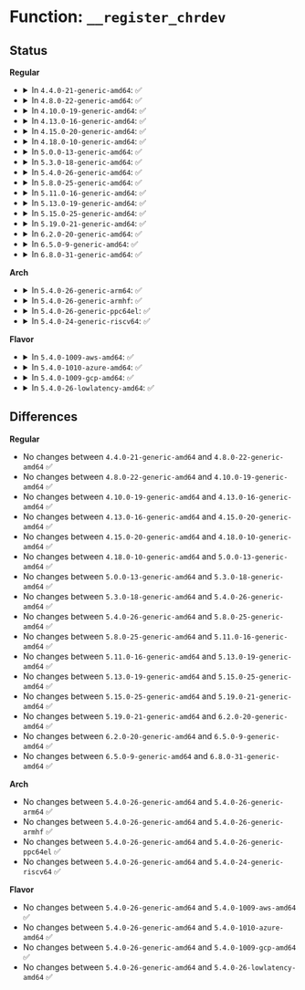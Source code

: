 # Function: <code>__register_chrdev</code>

## Status
<b>Regular</b>
<ul>
<li>
<details>
<summary>In <code>4.4.0-21-generic-amd64</code>: ✅</summary>

```c
int __register_chrdev(unsigned int major, unsigned int baseminor, unsigned int count, const char * name, const struct file_operations * fops)
```

```json
{
  "name": "__register_chrdev",
  "collision_type": "Unique Global",
  "inline_type": "No",
  "funcs": [
    {
      "addr": 18446744071581011616,
      "name": "__register_chrdev",
      "external": true,
      "loc": "fs/char_dev.c:242",
      "file": "fs/char_dev.c",
      "inline": "seen, unknown",
      "caller_inline": [],
      "caller_func": [
        "drivers/video/fbdev/core/fbmem.c:fbmem_init",
        "drivers/tty/vt/vc_screen.c:vcs_init",
        "drivers/char/misc.c:misc_init",
        "drivers/char/virtio_console.c:virtcons_probe",
        "drivers/nvdimm/bus.c:nvdimm_bus_init",
        "drivers/nvdimm/bus.c:nvdimm_bus_init",
        "drivers/net/ppp/ppp_generic.c:ppp_init",
        "drivers/usb/core/file.c:usb_major_init",
        "drivers/i2c/i2c-dev.c:i2c_dev_init"
      ]
    }
  ],
  "symbols": [
    {
      "addr": 18446744071581011616,
      "name": "__register_chrdev",
      "section": ".text",
      "bind": "STB_GLOBAL",
      "size": 215
    }
  ]
}
```
</details>
</li>
<li>
<details>
<summary>In <code>4.8.0-22-generic-amd64</code>: ✅</summary>

```c
int __register_chrdev(unsigned int major, unsigned int baseminor, unsigned int count, const char * name, const struct file_operations * fops)
```

```json
{
  "name": "__register_chrdev",
  "collision_type": "Unique Global",
  "inline_type": "No",
  "funcs": [
    {
      "addr": 18446744071581170032,
      "name": "__register_chrdev",
      "external": true,
      "loc": "fs/char_dev.c:246",
      "file": "fs/char_dev.c",
      "inline": "seen, unknown",
      "caller_inline": [],
      "caller_func": [
        "drivers/video/fbdev/core/fbmem.c:fbmem_init",
        "drivers/tty/vt/vc_screen.c:vcs_init",
        "drivers/char/misc.c:misc_init",
        "drivers/char/virtio_console.c:virtcons_probe",
        "drivers/nvdimm/bus.c:nvdimm_bus_init",
        "drivers/nvdimm/bus.c:nvdimm_bus_init",
        "drivers/net/ppp/ppp_generic.c:ppp_init",
        "drivers/usb/core/file.c:usb_major_init"
      ]
    }
  ],
  "symbols": [
    {
      "addr": 18446744071581170032,
      "name": "__register_chrdev",
      "section": ".text",
      "bind": "STB_GLOBAL",
      "size": 206
    }
  ]
}
```
</details>
</li>
<li>
<details>
<summary>In <code>4.10.0-19-generic-amd64</code>: ✅</summary>

```c
int __register_chrdev(unsigned int major, unsigned int baseminor, unsigned int count, const char * name, const struct file_operations * fops)
```

```json
{
  "name": "__register_chrdev",
  "collision_type": "Unique Global",
  "inline_type": "No",
  "funcs": [
    {
      "addr": 18446744071581247008,
      "name": "__register_chrdev",
      "external": true,
      "loc": "fs/char_dev.c:246",
      "file": "fs/char_dev.c",
      "inline": "seen, unknown",
      "caller_inline": [],
      "caller_func": [
        "drivers/video/fbdev/core/fbmem.c:fbmem_init",
        "drivers/tty/vt/vc_screen.c:vcs_init",
        "drivers/char/misc.c:misc_init",
        "drivers/char/virtio_console.c:virtcons_probe",
        "drivers/nvdimm/bus.c:nvdimm_bus_init",
        "drivers/nvdimm/bus.c:nvdimm_bus_init",
        "drivers/net/ppp/ppp_generic.c:ppp_init",
        "drivers/usb/core/file.c:usb_major_init"
      ]
    }
  ],
  "symbols": [
    {
      "addr": 18446744071581247008,
      "name": "__register_chrdev",
      "section": ".text",
      "bind": "STB_GLOBAL",
      "size": 206
    }
  ]
}
```
</details>
</li>
<li>
<details>
<summary>In <code>4.13.0-16-generic-amd64</code>: ✅</summary>

```c
int __register_chrdev(unsigned int major, unsigned int baseminor, unsigned int count, const char * name, const struct file_operations * fops)
```

```json
{
  "name": "__register_chrdev",
  "collision_type": "Unique Global",
  "inline_type": "No",
  "funcs": [
    {
      "addr": 18446744071581295056,
      "name": "__register_chrdev",
      "external": true,
      "loc": "fs/char_dev.c:246",
      "file": "fs/char_dev.c",
      "inline": "seen, unknown",
      "caller_inline": [],
      "caller_func": [
        "drivers/video/fbdev/core/fbmem.c:fbmem_init",
        "drivers/tty/vt/vc_screen.c:vcs_init",
        "drivers/char/misc.c:misc_init",
        "drivers/char/virtio_console.c:virtcons_probe",
        "drivers/nvdimm/bus.c:nvdimm_bus_init",
        "drivers/nvdimm/bus.c:nvdimm_bus_init",
        "drivers/net/ppp/ppp_generic.c:ppp_init",
        "drivers/usb/core/file.c:usb_major_init"
      ]
    }
  ],
  "symbols": [
    {
      "addr": 18446744071581295056,
      "name": "__register_chrdev",
      "section": ".text",
      "bind": "STB_GLOBAL",
      "size": 206
    }
  ]
}
```
</details>
</li>
<li>
<details>
<summary>In <code>4.15.0-20-generic-amd64</code>: ✅</summary>

```c
int __register_chrdev(unsigned int major, unsigned int baseminor, unsigned int count, const char * name, const struct file_operations * fops)
```

```json
{
  "name": "__register_chrdev",
  "collision_type": "Unique Global",
  "inline_type": "No",
  "funcs": [
    {
      "addr": 18446744071581434848,
      "name": "__register_chrdev",
      "external": true,
      "loc": "fs/char_dev.c:271",
      "file": "fs/char_dev.c",
      "inline": "seen, unknown",
      "caller_inline": [],
      "caller_func": [
        "drivers/video/fbdev/core/fbmem.c:fbmem_init",
        "drivers/tty/vt/vc_screen.c:vcs_init",
        "drivers/char/misc.c:misc_init",
        "drivers/char/virtio_console.c:virtcons_probe",
        "drivers/nvdimm/bus.c:nvdimm_bus_init",
        "drivers/nvdimm/bus.c:nvdimm_bus_init",
        "drivers/net/ppp/ppp_generic.c:ppp_init",
        "drivers/usb/core/file.c:usb_major_init"
      ]
    }
  ],
  "symbols": [
    {
      "addr": 18446744071581434848,
      "name": "__register_chrdev",
      "section": ".text",
      "bind": "STB_GLOBAL",
      "size": 206
    }
  ]
}
```
</details>
</li>
<li>
<details>
<summary>In <code>4.18.0-10-generic-amd64</code>: ✅</summary>

```c
int __register_chrdev(unsigned int major, unsigned int baseminor, unsigned int count, const char * name, const struct file_operations * fops)
```

```json
{
  "name": "__register_chrdev",
  "collision_type": "Unique Global",
  "inline_type": "No",
  "funcs": [
    {
      "addr": 18446744071581592416,
      "name": "__register_chrdev",
      "external": true,
      "loc": "fs/char_dev.c:271",
      "file": "fs/char_dev.c",
      "inline": "seen, unknown",
      "caller_inline": [],
      "caller_func": [
        "drivers/video/fbdev/core/fbmem.c:fbmem_init",
        "drivers/tty/vt/vc_screen.c:vcs_init",
        "drivers/char/mem.c:chr_dev_init",
        "drivers/char/misc.c:misc_init",
        "drivers/char/virtio_console.c:virtcons_probe",
        "drivers/nvdimm/bus.c:nvdimm_bus_init",
        "drivers/nvdimm/bus.c:nvdimm_bus_init",
        "drivers/net/ppp/ppp_generic.c:ppp_init",
        "drivers/usb/core/file.c:usb_major_init"
      ]
    }
  ],
  "symbols": [
    {
      "addr": 18446744071581592416,
      "name": "__register_chrdev",
      "section": ".text",
      "bind": "STB_GLOBAL",
      "size": 217
    }
  ]
}
```
</details>
</li>
<li>
<details>
<summary>In <code>5.0.0-13-generic-amd64</code>: ✅</summary>

```c
int __register_chrdev(unsigned int major, unsigned int baseminor, unsigned int count, const char * name, const struct file_operations * fops)
```

```json
{
  "name": "__register_chrdev",
  "collision_type": "Unique Global",
  "inline_type": "No",
  "funcs": [
    {
      "addr": 18446744071581678272,
      "name": "__register_chrdev",
      "external": true,
      "loc": "fs/char_dev.c:271",
      "file": "fs/char_dev.c",
      "inline": "seen, unknown",
      "caller_inline": [],
      "caller_func": [
        "arch/x86/kernel/cpu/resctrl/pseudo_lock.c:rdt_pseudo_lock_init",
        "drivers/video/fbdev/core/fbmem.c:fbmem_init",
        "drivers/tty/vt/vc_screen.c:vcs_init",
        "drivers/char/mem.c:chr_dev_init",
        "drivers/char/misc.c:misc_init",
        "drivers/char/virtio_console.c:virtcons_probe",
        "drivers/nvdimm/bus.c:nvdimm_bus_init",
        "drivers/nvdimm/bus.c:nvdimm_bus_init",
        "drivers/net/ppp/ppp_generic.c:ppp_init",
        "drivers/usb/core/file.c:usb_major_init"
      ]
    }
  ],
  "symbols": [
    {
      "addr": 18446744071581678272,
      "name": "__register_chrdev",
      "section": ".text",
      "bind": "STB_GLOBAL",
      "size": 217
    }
  ]
}
```
</details>
</li>
<li>
<details>
<summary>In <code>5.3.0-18-generic-amd64</code>: ✅</summary>

```c
int __register_chrdev(unsigned int major, unsigned int baseminor, unsigned int count, const char * name, const struct file_operations * fops)
```

```json
{
  "name": "__register_chrdev",
  "collision_type": "Unique Global",
  "inline_type": "No",
  "funcs": [
    {
      "addr": 18446744071581796304,
      "name": "__register_chrdev",
      "external": true,
      "loc": "fs/char_dev.c:268",
      "file": "fs/char_dev.c",
      "inline": "seen, unknown",
      "caller_inline": [],
      "caller_func": [
        "arch/x86/kernel/cpu/resctrl/pseudo_lock.c:rdt_pseudo_lock_init",
        "drivers/video/fbdev/core/fbmem.c:fbmem_init",
        "drivers/tty/vt/vc_screen.c:vcs_init",
        "drivers/char/mem.c:chr_dev_init",
        "drivers/char/misc.c:misc_init",
        "drivers/char/virtio_console.c:virtcons_probe",
        "drivers/nvdimm/bus.c:nvdimm_bus_init",
        "drivers/nvdimm/bus.c:nvdimm_bus_init",
        "drivers/net/ppp/ppp_generic.c:ppp_init",
        "drivers/usb/core/file.c:usb_major_init"
      ]
    }
  ],
  "symbols": [
    {
      "addr": 18446744071581796304,
      "name": "__register_chrdev",
      "section": ".text",
      "bind": "STB_GLOBAL",
      "size": 210
    }
  ]
}
```
</details>
</li>
<li>
<details>
<summary>In <code>5.4.0-26-generic-amd64</code>: ✅</summary>

```c
int __register_chrdev(unsigned int major, unsigned int baseminor, unsigned int count, const char * name, const struct file_operations * fops)
```

```json
{
  "name": "__register_chrdev",
  "collision_type": "Unique Global",
  "inline_type": "No",
  "funcs": [
    {
      "addr": 18446744071581868928,
      "name": "__register_chrdev",
      "external": true,
      "loc": "fs/char_dev.c:268",
      "file": "fs/char_dev.c",
      "inline": "seen, unknown",
      "caller_inline": [],
      "caller_func": [
        "arch/x86/kernel/cpu/resctrl/pseudo_lock.c:rdt_pseudo_lock_init",
        "drivers/video/fbdev/core/fbmem.c:fbmem_init",
        "drivers/tty/vt/vc_screen.c:vcs_init",
        "drivers/char/mem.c:chr_dev_init",
        "drivers/char/misc.c:misc_init",
        "drivers/char/virtio_console.c:virtcons_probe",
        "drivers/nvdimm/bus.c:nvdimm_bus_init",
        "drivers/nvdimm/bus.c:nvdimm_bus_init",
        "drivers/net/ppp/ppp_generic.c:ppp_init",
        "drivers/usb/core/file.c:usb_major_init"
      ]
    }
  ],
  "symbols": [
    {
      "addr": 18446744071581868928,
      "name": "__register_chrdev",
      "section": ".text",
      "bind": "STB_GLOBAL",
      "size": 210
    }
  ]
}
```
</details>
</li>
<li>
<details>
<summary>In <code>5.8.0-25-generic-amd64</code>: ✅</summary>

```c
int __register_chrdev(unsigned int major, unsigned int baseminor, unsigned int count, const char * name, const struct file_operations * fops)
```

```json
{
  "name": "__register_chrdev",
  "collision_type": "Unique Global",
  "inline_type": "No",
  "funcs": [
    {
      "addr": 18446744071582094672,
      "name": "__register_chrdev",
      "external": true,
      "loc": "fs/char_dev.c:268",
      "file": "fs/char_dev.c",
      "inline": "seen, unknown",
      "caller_inline": [],
      "caller_func": [
        "arch/x86/kernel/cpu/resctrl/pseudo_lock.c:rdt_pseudo_lock_init",
        "drivers/video/fbdev/core/fbmem.c:fbmem_init",
        "drivers/tty/vt/vc_screen.c:vcs_init",
        "drivers/char/mem.c:chr_dev_init",
        "drivers/char/misc.c:misc_init",
        "drivers/char/virtio_console.c:virtcons_probe",
        "drivers/nvdimm/bus.c:nvdimm_bus_init",
        "drivers/nvdimm/bus.c:nvdimm_bus_init",
        "drivers/net/ppp/ppp_generic.c:ppp_init",
        "drivers/usb/core/file.c:usb_major_init"
      ]
    }
  ],
  "symbols": [
    {
      "addr": 18446744071582094672,
      "name": "__register_chrdev",
      "section": ".text",
      "bind": "STB_GLOBAL",
      "size": 210
    }
  ]
}
```
</details>
</li>
<li>
<details>
<summary>In <code>5.11.0-16-generic-amd64</code>: ✅</summary>

```c
int __register_chrdev(unsigned int major, unsigned int baseminor, unsigned int count, const char * name, const struct file_operations * fops)
```

```json
{
  "name": "__register_chrdev",
  "collision_type": "Unique Global",
  "inline_type": "No",
  "funcs": [
    {
      "addr": 18446744071582141488,
      "name": "__register_chrdev",
      "external": true,
      "loc": "fs/char_dev.c:268",
      "file": "fs/char_dev.c",
      "inline": "seen, unknown",
      "caller_inline": [],
      "caller_func": [
        "arch/x86/kernel/cpu/resctrl/pseudo_lock.c:rdt_pseudo_lock_init",
        "drivers/video/fbdev/core/fbmem.c:fbmem_init",
        "drivers/tty/vt/vc_screen.c:vcs_init",
        "drivers/char/mem.c:chr_dev_init",
        "drivers/char/misc.c:misc_init",
        "drivers/char/virtio_console.c:virtcons_probe",
        "drivers/nvdimm/bus.c:nvdimm_bus_init",
        "drivers/nvdimm/bus.c:nvdimm_bus_init",
        "drivers/net/ppp/ppp_generic.c:ppp_init",
        "drivers/usb/core/file.c:usb_major_init"
      ]
    }
  ],
  "symbols": [
    {
      "addr": 18446744071582141488,
      "name": "__register_chrdev",
      "section": ".text",
      "bind": "STB_GLOBAL",
      "size": 210
    }
  ]
}
```
</details>
</li>
<li>
<details>
<summary>In <code>5.13.0-19-generic-amd64</code>: ✅</summary>

```c
int __register_chrdev(unsigned int major, unsigned int baseminor, unsigned int count, const char * name, const struct file_operations * fops)
```

```json
{
  "name": "__register_chrdev",
  "collision_type": "Unique Global",
  "inline_type": "No",
  "funcs": [
    {
      "addr": 18446744071582166272,
      "name": "__register_chrdev",
      "external": true,
      "loc": "fs/char_dev.c:268",
      "file": "fs/char_dev.c",
      "inline": "seen, unknown",
      "caller_inline": [],
      "caller_func": [
        "arch/x86/kernel/cpu/resctrl/pseudo_lock.c:rdt_pseudo_lock_init",
        "drivers/video/fbdev/core/fbmem.c:fbmem_init",
        "drivers/tty/vt/vc_screen.c:vcs_init",
        "drivers/char/mem.c:chr_dev_init",
        "drivers/char/misc.c:misc_init",
        "drivers/char/virtio_console.c:virtcons_probe",
        "drivers/nvdimm/bus.c:nvdimm_bus_init",
        "drivers/nvdimm/bus.c:nvdimm_bus_init",
        "drivers/net/ppp/ppp_generic.c:ppp_init",
        "drivers/net/wwan/wwan_core.c:wwan_init",
        "drivers/usb/core/file.c:usb_major_init"
      ]
    }
  ],
  "symbols": [
    {
      "addr": 18446744071582166272,
      "name": "__register_chrdev",
      "section": ".text",
      "bind": "STB_GLOBAL",
      "size": 210
    }
  ]
}
```
</details>
</li>
<li>
<details>
<summary>In <code>5.15.0-25-generic-amd64</code>: ✅</summary>

```c
int __register_chrdev(unsigned int major, unsigned int baseminor, unsigned int count, const char * name, const struct file_operations * fops)
```

```json
{
  "name": "__register_chrdev",
  "collision_type": "Unique Global",
  "inline_type": "No",
  "funcs": [
    {
      "addr": 18446744071582483472,
      "name": "__register_chrdev",
      "external": true,
      "loc": "fs/char_dev.c:268",
      "file": "fs/char_dev.c",
      "inline": "seen, unknown",
      "caller_inline": [],
      "caller_func": [
        "arch/x86/kernel/cpu/resctrl/pseudo_lock.c:rdt_pseudo_lock_init",
        "drivers/video/fbdev/core/fbmem.c:fbmem_init",
        "drivers/tty/vt/vc_screen.c:vcs_init",
        "drivers/char/mem.c:chr_dev_init",
        "drivers/char/misc.c:misc_init",
        "drivers/char/virtio_console.c:virtcons_probe",
        "drivers/nvdimm/bus.c:nvdimm_bus_init",
        "drivers/nvdimm/bus.c:nvdimm_bus_init",
        "drivers/net/ppp/ppp_generic.c:ppp_init",
        "drivers/net/wwan/wwan_core.c:wwan_init",
        "drivers/usb/core/file.c:usb_major_init"
      ]
    }
  ],
  "symbols": [
    {
      "addr": 18446744071582483472,
      "name": "__register_chrdev",
      "section": ".text",
      "bind": "STB_GLOBAL",
      "size": 210
    }
  ]
}
```
</details>
</li>
<li>
<details>
<summary>In <code>5.19.0-21-generic-amd64</code>: ✅</summary>

```c
int __register_chrdev(unsigned int major, unsigned int baseminor, unsigned int count, const char * name, const struct file_operations * fops)
```

```json
{
  "name": "__register_chrdev",
  "collision_type": "Unique Global",
  "inline_type": "No",
  "funcs": [
    {
      "addr": 18446744071583004528,
      "name": "__register_chrdev",
      "external": true,
      "loc": "fs/char_dev.c:268",
      "file": "fs/char_dev.c",
      "inline": "seen, unknown",
      "caller_inline": [],
      "caller_func": [
        "arch/x86/kernel/cpu/resctrl/pseudo_lock.c:rdt_pseudo_lock_init",
        "drivers/video/fbdev/core/fbmem.c:fbmem_init",
        "drivers/tty/vt/vc_screen.c:vcs_init",
        "drivers/char/mem.c:chr_dev_init",
        "drivers/char/misc.c:misc_init",
        "drivers/char/virtio_console.c:virtcons_probe",
        "drivers/nvdimm/bus.c:nvdimm_bus_init",
        "drivers/nvdimm/bus.c:nvdimm_bus_init",
        "drivers/net/ppp/ppp_generic.c:ppp_init",
        "drivers/net/wwan/wwan_core.c:wwan_init",
        "drivers/usb/core/file.c:usb_major_init"
      ]
    }
  ],
  "symbols": [
    {
      "addr": 18446744071583004528,
      "name": "__register_chrdev",
      "section": ".text",
      "bind": "STB_GLOBAL",
      "size": 221
    }
  ]
}
```
</details>
</li>
<li>
<details>
<summary>In <code>6.2.0-20-generic-amd64</code>: ✅</summary>

```c
int __register_chrdev(unsigned int major, unsigned int baseminor, unsigned int count, const char * name, const struct file_operations * fops)
```

```json
{
  "name": "__register_chrdev",
  "collision_type": "Unique Global",
  "inline_type": "No",
  "funcs": [
    {
      "addr": 18446744071583566560,
      "name": "__register_chrdev",
      "external": true,
      "loc": "fs/char_dev.c:268",
      "file": "fs/char_dev.c",
      "inline": "seen, unknown",
      "caller_inline": [],
      "caller_func": [
        "arch/x86/kernel/cpu/resctrl/pseudo_lock.c:rdt_pseudo_lock_init",
        "drivers/video/fbdev/core/fbmem.c:fbmem_init",
        "drivers/tty/vt/vc_screen.c:vcs_init",
        "drivers/char/mem.c:chr_dev_init",
        "drivers/char/misc.c:misc_init",
        "drivers/char/virtio_console.c:virtcons_probe",
        "drivers/nvdimm/bus.c:nvdimm_bus_init",
        "drivers/nvdimm/bus.c:nvdimm_bus_init",
        "drivers/net/ppp/ppp_generic.c:ppp_init",
        "drivers/net/wwan/wwan_core.c:wwan_init",
        "drivers/usb/core/file.c:usb_major_init"
      ]
    }
  ],
  "symbols": [
    {
      "addr": 18446744071583566560,
      "name": "__register_chrdev",
      "section": ".text",
      "bind": "STB_GLOBAL",
      "size": 221
    }
  ]
}
```
</details>
</li>
<li>
<details>
<summary>In <code>6.5.0-9-generic-amd64</code>: ✅</summary>

```c
int __register_chrdev(unsigned int major, unsigned int baseminor, unsigned int count, const char * name, const struct file_operations * fops)
```

```json
{
  "name": "__register_chrdev",
  "collision_type": "Unique Global",
  "inline_type": "No",
  "funcs": [
    {
      "addr": 18446744071583782656,
      "name": "__register_chrdev",
      "external": true,
      "loc": "fs/char_dev.c:268",
      "file": "fs/char_dev.c",
      "inline": "seen, unknown",
      "caller_inline": [],
      "caller_func": [
        "arch/x86/kernel/cpu/resctrl/pseudo_lock.c:rdt_pseudo_lock_init",
        "drivers/video/fbdev/core/fbmem.c:fbmem_init",
        "drivers/tty/vt/vc_screen.c:vcs_init",
        "drivers/char/mem.c:chr_dev_init",
        "drivers/char/misc.c:misc_init",
        "drivers/char/virtio_console.c:virtcons_probe",
        "drivers/nvdimm/bus.c:nvdimm_bus_init",
        "drivers/nvdimm/bus.c:nvdimm_bus_init",
        "drivers/net/ppp/ppp_generic.c:ppp_init",
        "drivers/net/wwan/wwan_core.c:wwan_init",
        "drivers/usb/core/file.c:usb_major_init"
      ]
    }
  ],
  "symbols": [
    {
      "addr": 18446744071583782656,
      "name": "__register_chrdev",
      "section": ".text",
      "bind": "STB_GLOBAL",
      "size": 221
    }
  ]
}
```
</details>
</li>
<li>
<details>
<summary>In <code>6.8.0-31-generic-amd64</code>: ✅</summary>

```c
int __register_chrdev(unsigned int major, unsigned int baseminor, unsigned int count, const char * name, const struct file_operations * fops)
```

```json
{
  "name": "__register_chrdev",
  "collision_type": "Unique Global",
  "inline_type": "No",
  "funcs": [
    {
      "addr": 18446744071583988240,
      "name": "__register_chrdev",
      "external": true,
      "loc": "fs/char_dev.c:268",
      "file": "fs/char_dev.c",
      "inline": "seen, unknown",
      "caller_inline": [],
      "caller_func": [
        "arch/x86/kernel/cpu/resctrl/pseudo_lock.c:rdt_pseudo_lock_init",
        "drivers/video/fbdev/core/fb_chrdev.c:fb_register_chrdev",
        "drivers/tty/vt/vc_screen.c:vcs_init",
        "drivers/char/mem.c:chr_dev_init",
        "drivers/char/misc.c:misc_init",
        "drivers/char/virtio_console.c:virtcons_probe",
        "drivers/nvdimm/bus.c:nvdimm_bus_init",
        "drivers/nvdimm/bus.c:nvdimm_bus_init",
        "drivers/gpu/drm/drm_drv.c:drm_core_init",
        "drivers/accel/drm_accel.c:accel_core_init",
        "drivers/net/ppp/ppp_generic.c:ppp_init",
        "drivers/usb/core/file.c:usb_major_init"
      ]
    }
  ],
  "symbols": [
    {
      "addr": 18446744071583988240,
      "name": "__register_chrdev",
      "section": ".text",
      "bind": "STB_GLOBAL",
      "size": 221
    }
  ]
}
```
</details>
</li>
</ul>
<b>Arch</b>
<ul>
<li>
<details>
<summary>In <code>5.4.0-26-generic-arm64</code>: ✅</summary>

```c
int __register_chrdev(unsigned int major, unsigned int baseminor, unsigned int count, const char * name, const struct file_operations * fops)
```

```json
{
  "name": "__register_chrdev",
  "collision_type": "Unique Global",
  "inline_type": "No",
  "funcs": [
    {
      "addr": 18446603336493341496,
      "name": "__register_chrdev",
      "external": true,
      "loc": "fs/char_dev.c:268",
      "file": "fs/char_dev.c",
      "inline": "seen, unknown",
      "caller_inline": [],
      "caller_func": [
        "drivers/video/fbdev/core/fbmem.c:fbmem_init",
        "drivers/tty/vt/vc_screen.c:vcs_init",
        "drivers/char/mem.c:chr_dev_init",
        "drivers/char/misc.c:misc_init",
        "drivers/char/virtio_console.c:virtcons_probe",
        "drivers/nvdimm/bus.c:nvdimm_bus_init",
        "drivers/nvdimm/bus.c:nvdimm_bus_init",
        "drivers/net/ppp/ppp_generic.c:ppp_init",
        "drivers/usb/core/file.c:usb_major_init"
      ]
    }
  ],
  "symbols": [
    {
      "addr": 18446603336493341496,
      "name": "__register_chrdev",
      "section": ".text",
      "bind": "STB_GLOBAL",
      "size": 284
    }
  ]
}
```
</details>
</li>
<li>
<details>
<summary>In <code>5.4.0-26-generic-armhf</code>: ✅</summary>

```c
int __register_chrdev(unsigned int major, unsigned int baseminor, unsigned int count, const char * name, const struct file_operations * fops)
```

```json
{
  "name": "__register_chrdev",
  "collision_type": "Unique Global",
  "inline_type": "No",
  "funcs": [
    {
      "addr": 3226934924,
      "name": "__register_chrdev",
      "external": true,
      "loc": "fs/char_dev.c:268",
      "file": "fs/char_dev.c",
      "inline": "seen, unknown",
      "caller_inline": [],
      "caller_func": [
        "drivers/video/fbdev/core/fbmem.c:fbmem_init",
        "drivers/tty/vt/vc_screen.c:vcs_init",
        "drivers/char/mem.c:chr_dev_init",
        "drivers/char/misc.c:misc_init",
        "drivers/char/virtio_console.c:virtcons_probe",
        "drivers/mtd/mtdchar.c:init_mtdchar",
        "drivers/net/ppp/ppp_generic.c:ppp_init",
        "drivers/usb/core/file.c:usb_major_init",
        "sound/sound_core.c:init_soundcore",
        "sound/core/sound.c:alsa_sound_init"
      ]
    }
  ],
  "symbols": [
    {
      "addr": 3226934924,
      "name": "__register_chrdev",
      "section": ".text",
      "bind": "STB_GLOBAL",
      "size": 192
    }
  ]
}
```
</details>
</li>
<li>
<details>
<summary>In <code>5.4.0-26-generic-ppc64el</code>: ✅</summary>

```c
int __register_chrdev(unsigned int major, unsigned int baseminor, unsigned int count, const char * name, const struct file_operations * fops)
```

```json
{
  "name": "__register_chrdev",
  "collision_type": "Unique Global",
  "inline_type": "No",
  "funcs": [
    {
      "addr": 13835058055286886672,
      "name": "__register_chrdev",
      "external": true,
      "loc": "fs/char_dev.c:268",
      "file": "fs/char_dev.c",
      "inline": "seen, unknown",
      "caller_inline": [],
      "caller_func": [
        "drivers/video/fbdev/core/fbmem.c:fbmem_init",
        "drivers/tty/vt/vc_screen.c:vcs_init",
        "drivers/char/mem.c:chr_dev_init",
        "drivers/char/misc.c:misc_init",
        "drivers/char/virtio_console.c:virtcons_probe",
        "drivers/nvdimm/bus.c:nvdimm_bus_init",
        "drivers/nvdimm/bus.c:nvdimm_bus_init",
        "drivers/net/ppp/ppp_generic.c:ppp_init",
        "drivers/usb/core/file.c:usb_major_init"
      ]
    }
  ],
  "symbols": [
    {
      "addr": 13835058055286886672,
      "name": "__register_chrdev",
      "section": ".text",
      "bind": "STB_GLOBAL",
      "size": 468
    }
  ]
}
```
</details>
</li>
<li>
<details>
<summary>In <code>5.4.0-24-generic-riscv64</code>: ✅</summary>

```c
int __register_chrdev(unsigned int major, unsigned int baseminor, unsigned int count, const char * name, const struct file_operations * fops)
```

```json
{
  "name": "__register_chrdev",
  "collision_type": "Unique Global",
  "inline_type": "No",
  "funcs": [
    {
      "addr": 18446743936273071300,
      "name": "__register_chrdev",
      "external": true,
      "loc": "fs/char_dev.c:268",
      "file": "fs/char_dev.c",
      "inline": "seen, unknown",
      "caller_inline": [],
      "caller_func": [
        "drivers/video/fbdev/core/fbmem.c:fbmem_init",
        "drivers/tty/vt/vc_screen.c:vcs_init",
        "drivers/char/mem.c:chr_dev_init",
        "drivers/char/misc.c:misc_init",
        "drivers/char/virtio_console.c:virtcons_probe",
        "drivers/nvdimm/bus.c:nvdimm_bus_init",
        "drivers/nvdimm/bus.c:nvdimm_bus_init",
        "drivers/net/ppp/ppp_generic.c:ppp_init",
        "drivers/usb/core/file.c:usb_major_init"
      ]
    }
  ],
  "symbols": [
    {
      "addr": 18446743936273071300,
      "name": "__register_chrdev",
      "section": ".text",
      "bind": "STB_GLOBAL",
      "size": 226
    }
  ]
}
```
</details>
</li>
</ul>
<b>Flavor</b>
<ul>
<li>
<details>
<summary>In <code>5.4.0-1009-aws-amd64</code>: ✅</summary>

```c
int __register_chrdev(unsigned int major, unsigned int baseminor, unsigned int count, const char * name, const struct file_operations * fops)
```

```json
{
  "name": "__register_chrdev",
  "collision_type": "Unique Global",
  "inline_type": "No",
  "funcs": [
    {
      "addr": 18446744071581837664,
      "name": "__register_chrdev",
      "external": true,
      "loc": "fs/char_dev.c:268",
      "file": "fs/char_dev.c",
      "inline": "seen, unknown",
      "caller_inline": [],
      "caller_func": [
        "arch/x86/kernel/cpu/resctrl/pseudo_lock.c:rdt_pseudo_lock_init",
        "drivers/video/fbdev/core/fbmem.c:fbmem_init",
        "drivers/tty/vt/vc_screen.c:vcs_init",
        "drivers/char/mem.c:chr_dev_init",
        "drivers/char/misc.c:misc_init",
        "drivers/char/virtio_console.c:virtcons_probe",
        "drivers/nvdimm/bus.c:nvdimm_bus_init",
        "drivers/nvdimm/bus.c:nvdimm_bus_init",
        "drivers/net/ppp/ppp_generic.c:ppp_init",
        "drivers/usb/core/file.c:usb_major_init"
      ]
    }
  ],
  "symbols": [
    {
      "addr": 18446744071581837664,
      "name": "__register_chrdev",
      "section": ".text",
      "bind": "STB_GLOBAL",
      "size": 210
    }
  ]
}
```
</details>
</li>
<li>
<details>
<summary>In <code>5.4.0-1010-azure-amd64</code>: ✅</summary>

```c
int __register_chrdev(unsigned int major, unsigned int baseminor, unsigned int count, const char * name, const struct file_operations * fops)
```

```json
{
  "name": "__register_chrdev",
  "collision_type": "Unique Global",
  "inline_type": "No",
  "funcs": [
    {
      "addr": 18446744071581775328,
      "name": "__register_chrdev",
      "external": true,
      "loc": "fs/char_dev.c:268",
      "file": "fs/char_dev.c",
      "inline": "seen, unknown",
      "caller_inline": [],
      "caller_func": [
        "arch/x86/kernel/cpu/resctrl/pseudo_lock.c:rdt_pseudo_lock_init",
        "drivers/video/fbdev/core/fbmem.c:fbmem_init",
        "drivers/tty/vt/vc_screen.c:vcs_init",
        "drivers/char/mem.c:chr_dev_init",
        "drivers/char/misc.c:misc_init",
        "drivers/char/virtio_console.c:virtcons_probe",
        "drivers/nvdimm/bus.c:nvdimm_bus_init",
        "drivers/nvdimm/bus.c:nvdimm_bus_init",
        "drivers/net/ppp/ppp_generic.c:ppp_init",
        "drivers/usb/core/file.c:usb_major_init"
      ]
    }
  ],
  "symbols": [
    {
      "addr": 18446744071581775328,
      "name": "__register_chrdev",
      "section": ".text",
      "bind": "STB_GLOBAL",
      "size": 210
    }
  ]
}
```
</details>
</li>
<li>
<details>
<summary>In <code>5.4.0-1009-gcp-amd64</code>: ✅</summary>

```c
int __register_chrdev(unsigned int major, unsigned int baseminor, unsigned int count, const char * name, const struct file_operations * fops)
```

```json
{
  "name": "__register_chrdev",
  "collision_type": "Unique Global",
  "inline_type": "No",
  "funcs": [
    {
      "addr": 18446744071581828976,
      "name": "__register_chrdev",
      "external": true,
      "loc": "fs/char_dev.c:268",
      "file": "fs/char_dev.c",
      "inline": "seen, unknown",
      "caller_inline": [],
      "caller_func": [
        "arch/x86/kernel/cpu/resctrl/pseudo_lock.c:rdt_pseudo_lock_init",
        "drivers/video/fbdev/core/fbmem.c:fbmem_init",
        "drivers/tty/vt/vc_screen.c:vcs_init",
        "drivers/char/mem.c:chr_dev_init",
        "drivers/char/misc.c:misc_init",
        "drivers/char/virtio_console.c:virtcons_probe",
        "drivers/nvdimm/bus.c:nvdimm_bus_init",
        "drivers/nvdimm/bus.c:nvdimm_bus_init",
        "drivers/net/ppp/ppp_generic.c:ppp_init",
        "drivers/usb/core/file.c:usb_major_init"
      ]
    }
  ],
  "symbols": [
    {
      "addr": 18446744071581828976,
      "name": "__register_chrdev",
      "section": ".text",
      "bind": "STB_GLOBAL",
      "size": 210
    }
  ]
}
```
</details>
</li>
<li>
<details>
<summary>In <code>5.4.0-26-lowlatency-amd64</code>: ✅</summary>

```c
int __register_chrdev(unsigned int major, unsigned int baseminor, unsigned int count, const char * name, const struct file_operations * fops)
```

```json
{
  "name": "__register_chrdev",
  "collision_type": "Unique Global",
  "inline_type": "No",
  "funcs": [
    {
      "addr": 18446744071581898336,
      "name": "__register_chrdev",
      "external": true,
      "loc": "fs/char_dev.c:268",
      "file": "fs/char_dev.c",
      "inline": "seen, unknown",
      "caller_inline": [],
      "caller_func": [
        "arch/x86/kernel/cpu/resctrl/pseudo_lock.c:rdt_pseudo_lock_init",
        "drivers/video/fbdev/core/fbmem.c:fbmem_init",
        "drivers/tty/vt/vc_screen.c:vcs_init",
        "drivers/char/mem.c:chr_dev_init",
        "drivers/char/misc.c:misc_init",
        "drivers/char/virtio_console.c:virtcons_probe",
        "drivers/nvdimm/bus.c:nvdimm_bus_init",
        "drivers/nvdimm/bus.c:nvdimm_bus_init",
        "drivers/net/ppp/ppp_generic.c:ppp_init",
        "drivers/usb/core/file.c:usb_major_init"
      ]
    }
  ],
  "symbols": [
    {
      "addr": 18446744071581898336,
      "name": "__register_chrdev",
      "section": ".text",
      "bind": "STB_GLOBAL",
      "size": 210
    }
  ]
}
```
</details>
</li>
</ul>

## Differences
<b>Regular</b>
<ul>
<li>
No changes between <code>4.4.0-21-generic-amd64</code> and <code>4.8.0-22-generic-amd64</code> ✅
</li>
<li>
No changes between <code>4.8.0-22-generic-amd64</code> and <code>4.10.0-19-generic-amd64</code> ✅
</li>
<li>
No changes between <code>4.10.0-19-generic-amd64</code> and <code>4.13.0-16-generic-amd64</code> ✅
</li>
<li>
No changes between <code>4.13.0-16-generic-amd64</code> and <code>4.15.0-20-generic-amd64</code> ✅
</li>
<li>
No changes between <code>4.15.0-20-generic-amd64</code> and <code>4.18.0-10-generic-amd64</code> ✅
</li>
<li>
No changes between <code>4.18.0-10-generic-amd64</code> and <code>5.0.0-13-generic-amd64</code> ✅
</li>
<li>
No changes between <code>5.0.0-13-generic-amd64</code> and <code>5.3.0-18-generic-amd64</code> ✅
</li>
<li>
No changes between <code>5.3.0-18-generic-amd64</code> and <code>5.4.0-26-generic-amd64</code> ✅
</li>
<li>
No changes between <code>5.4.0-26-generic-amd64</code> and <code>5.8.0-25-generic-amd64</code> ✅
</li>
<li>
No changes between <code>5.8.0-25-generic-amd64</code> and <code>5.11.0-16-generic-amd64</code> ✅
</li>
<li>
No changes between <code>5.11.0-16-generic-amd64</code> and <code>5.13.0-19-generic-amd64</code> ✅
</li>
<li>
No changes between <code>5.13.0-19-generic-amd64</code> and <code>5.15.0-25-generic-amd64</code> ✅
</li>
<li>
No changes between <code>5.15.0-25-generic-amd64</code> and <code>5.19.0-21-generic-amd64</code> ✅
</li>
<li>
No changes between <code>5.19.0-21-generic-amd64</code> and <code>6.2.0-20-generic-amd64</code> ✅
</li>
<li>
No changes between <code>6.2.0-20-generic-amd64</code> and <code>6.5.0-9-generic-amd64</code> ✅
</li>
<li>
No changes between <code>6.5.0-9-generic-amd64</code> and <code>6.8.0-31-generic-amd64</code> ✅
</li>
</ul>
<b>Arch</b>
<ul>
<li>
No changes between <code>5.4.0-26-generic-amd64</code> and <code>5.4.0-26-generic-arm64</code> ✅
</li>
<li>
No changes between <code>5.4.0-26-generic-amd64</code> and <code>5.4.0-26-generic-armhf</code> ✅
</li>
<li>
No changes between <code>5.4.0-26-generic-amd64</code> and <code>5.4.0-26-generic-ppc64el</code> ✅
</li>
<li>
No changes between <code>5.4.0-26-generic-amd64</code> and <code>5.4.0-24-generic-riscv64</code> ✅
</li>
</ul>
<b>Flavor</b>
<ul>
<li>
No changes between <code>5.4.0-26-generic-amd64</code> and <code>5.4.0-1009-aws-amd64</code> ✅
</li>
<li>
No changes between <code>5.4.0-26-generic-amd64</code> and <code>5.4.0-1010-azure-amd64</code> ✅
</li>
<li>
No changes between <code>5.4.0-26-generic-amd64</code> and <code>5.4.0-1009-gcp-amd64</code> ✅
</li>
<li>
No changes between <code>5.4.0-26-generic-amd64</code> and <code>5.4.0-26-lowlatency-amd64</code> ✅
</li>
</ul>
